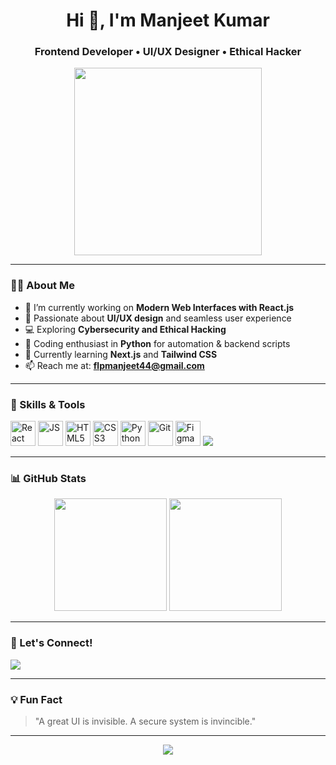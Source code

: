 <!-- GitHub Profile README -->

<h1 align="center">Hi 👋, I'm Manjeet Kumar</h1>
<h3 align="center">Frontend Developer • UI/UX Designer • Ethical Hacker</h3>

<p align="center">
  <img src="https://media.giphy.com/media/qgQUggAC3Pfv687qPC/giphy.gif" width="300" />
</p>

---

### 👨‍💻 About Me

- 🔭 I’m currently working on **Modern Web Interfaces with React.js**
- 🎨 Passionate about **UI/UX design** and seamless user experience
- 💻 Exploring **Cybersecurity and Ethical Hacking**
- 🐍 Coding enthusiast in **Python** for automation & backend scripts
- 🌱 Currently learning **Next.js** and **Tailwind CSS**
- 📫 Reach me at: **flpmanjeet44@gmail.com**

---

### 🚀 Skills & Tools

<p align="left">
  <img src="https://cdn.jsdelivr.net/gh/devicons/devicon/icons/react/react-original.svg" height="40" alt="React" />
  <img src="https://cdn.jsdelivr.net/gh/devicons/devicon/icons/javascript/javascript-original.svg" height="40" alt="JS" />
  <img src="https://cdn.jsdelivr.net/gh/devicons/devicon/icons/html5/html5-original.svg" height="40" alt="HTML5" />
  <img src="https://cdn.jsdelivr.net/gh/devicons/devicon/icons/css3/css3-original.svg" height="40" alt="CSS3" />
  <img src="https://cdn.jsdelivr.net/gh/devicons/devicon/icons/python/python-original.svg" height="40" alt="Python" />
  <img src="https://cdn.jsdelivr.net/gh/devicons/devicon/icons/git/git-original.svg" height="40" alt="Git" />
  <img src="https://cdn.jsdelivr.net/gh/devicons/devicon/icons/figma/figma-original.svg" height="40" alt="Figma" />
 <img src="https://img.shields.io/badge/Ethical%20Hacker-%F0%9F%9B%A1%EF%B8%8F-informational?style=flat&logo=kalilinux&logoColor=white&color=blue" />

</p>

---

### 📊 GitHub Stats

<p align="center">
  <img src="https://github-readme-stats.vercel.app/api?username=manjeetkr2006&show_icons=true&theme=tokyonight" height="180" />
  <img src="https://github-readme-stats.vercel.app/api/top-langs/?username=manjeetkr2006&layout=compact&theme=tokyonight" height="180" />
</p>

---

### 🔗 Let's Connect!

<p align="left">
<!--  <a href="https://www.linkedin.com/in/your-profile" target="_blank">
    <img src="https://img.shields.io/badge/LinkedIn-0A66C2?style=for-the-badge&logo=linkedin&logoColor=white" />
  </a>
  <a href="https://twitter.com/your-profile" target="_blank">
    <img src="https://img.shields.io/badge/Twitter-1DA1F2?style=for-the-badge&logo=twitter&logoColor=white" />
  </a> -->
  <a href="flpmanjeet44@gmail.com">
    <img src="https://img.shields.io/badge/Gmail-D14836?style=for-the-badge&logo=gmail&logoColor=white" />
  </a>
 <!-- <a href="https://your-portfolio.com">
    <img src="https://img.shields.io/badge/Portfolio-000000?style=for-the-badge&logo=web&logoColor=white" />
  </a> -->
</p>

---

### 💡 Fun Fact
> "A great UI is invisible. A secure system is invincible."

---

<p align="center">
  <img src="https://readme-typing-svg.herokuapp.com?font=Fira+Code&weight=500&pause=1000&color=00F7FF&center=true&vCenter=true&width=435&lines=Frontend+Web+Developer;UI%2FUX+Designer;Ethical+Hacker;React+%7C+Python+%7C+Figma+%7C+Git" />
</p>
